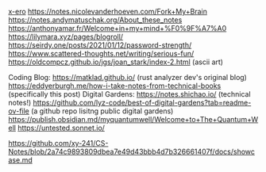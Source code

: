 [x-ero](https://blog.x-e.ro/)
https://notes.nicolevanderhoeven.com/Fork+My+Brain
https://notes.andymatuschak.org/About_these_notes
https://anthonyamar.fr/Welcome+in+my+mind+%F0%9F%A7%A0
https://lilymara.xyz/pages/blogroll/
https://seirdy.one/posts/2021/01/12/password-strength/
https://www.scattered-thoughts.net/writing/serious-fun/
https://oldcompcz.github.io/jgs/joan_stark/index-2.html (ascii art)

Coding Blog:
https://matklad.github.io/ (rust analyzer dev's original blog)
https://eddyerburgh.me/how-i-take-notes-from-technical-books (specifically this post)
Digital Gardens:
https://notes.shichao.io/ (technical notes!)
https://github.com/lyz-code/best-of-digital-gardens?tab=readme-ov-file (a github repo lisitng public digital gardens)
https://publish.obsidian.md/myquantumwell/Welcome+to+The+Quantum+Well
https://untested.sonnet.io/

https://github.com/xy-241/CS-Notes/blob/2a74c9893809dbea7e49d43bbb4d7b326661407f/docs/showcase.md